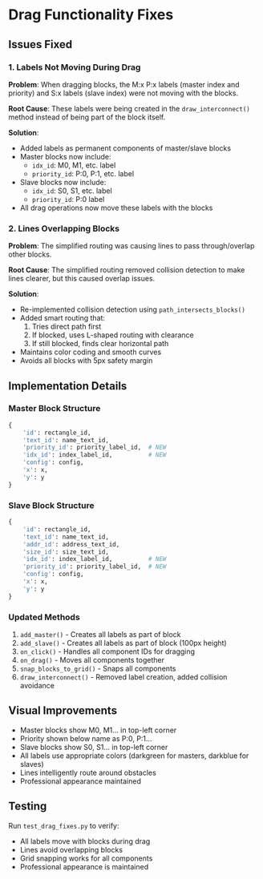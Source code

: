 # Drag Functionality Fixes

## Issues Fixed

### 1. Labels Not Moving During Drag
**Problem**: When dragging blocks, the M:x P:x labels (master index and priority) and S:x labels (slave index) were not moving with the blocks.

**Root Cause**: These labels were being created in the `draw_interconnect()` method instead of being part of the block itself.

**Solution**: 
- Added labels as permanent components of master/slave blocks
- Master blocks now include:
  - `idx_id`: M0, M1, etc. label
  - `priority_id`: P:0, P:1, etc. label
- Slave blocks now include:
  - `idx_id`: S0, S1, etc. label  
  - `priority_id`: P:0 label
- All drag operations now move these labels with the blocks

### 2. Lines Overlapping Blocks
**Problem**: The simplified routing was causing lines to pass through/overlap other blocks.

**Root Cause**: The simplified routing removed collision detection to make lines clearer, but this caused overlap issues.

**Solution**:
- Re-implemented collision detection using `path_intersects_blocks()`
- Added smart routing that:
  1. Tries direct path first
  2. If blocked, uses L-shaped routing with clearance
  3. If still blocked, finds clear horizontal path
- Maintains color coding and smooth curves
- Avoids all blocks with 5px safety margin

## Implementation Details

### Master Block Structure
```python
{
    'id': rectangle_id,
    'text_id': name_text_id,
    'priority_id': priority_label_id,  # NEW
    'idx_id': index_label_id,          # NEW
    'config': config,
    'x': x,
    'y': y
}
```

### Slave Block Structure  
```python
{
    'id': rectangle_id,
    'text_id': name_text_id,
    'addr_id': address_text_id,
    'size_id': size_text_id,
    'idx_id': index_label_id,          # NEW
    'priority_id': priority_label_id,  # NEW
    'config': config,
    'x': x,
    'y': y
}
```

### Updated Methods
1. `add_master()` - Creates all labels as part of block
2. `add_slave()` - Creates all labels as part of block (100px height)
3. `on_click()` - Handles all component IDs for dragging
4. `on_drag()` - Moves all components together
5. `snap_blocks_to_grid()` - Snaps all components
6. `draw_interconnect()` - Removed label creation, added collision avoidance

## Visual Improvements
- Master blocks show M0, M1... in top-left corner
- Priority shown below name as P:0, P:1...
- Slave blocks show S0, S1... in top-left corner
- All labels use appropriate colors (darkgreen for masters, darkblue for slaves)
- Lines intelligently route around obstacles
- Professional appearance maintained

## Testing
Run `test_drag_fixes.py` to verify:
- All labels move with blocks during drag
- Lines avoid overlapping blocks
- Grid snapping works for all components
- Professional appearance is maintained